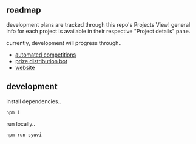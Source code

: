 ## roadmap
development plans are tracked through this repo's Projects View! general info for each project is available in their respective "Project details" pane.

currently, development will progress through..
- [automated competitions](https://github.com/orgs/syuvi-tf/projects/6?pane=info)
- [prize distribution bot](https://github.com/orgs/syuvi-tf/projects/9?pane=info)
- [website](https://github.com/orgs/syuvi-tf/projects/8?pane=info)

## development

install dependencies..

```console
npm i
```

run locally..

```console
npm run syuvi
```
